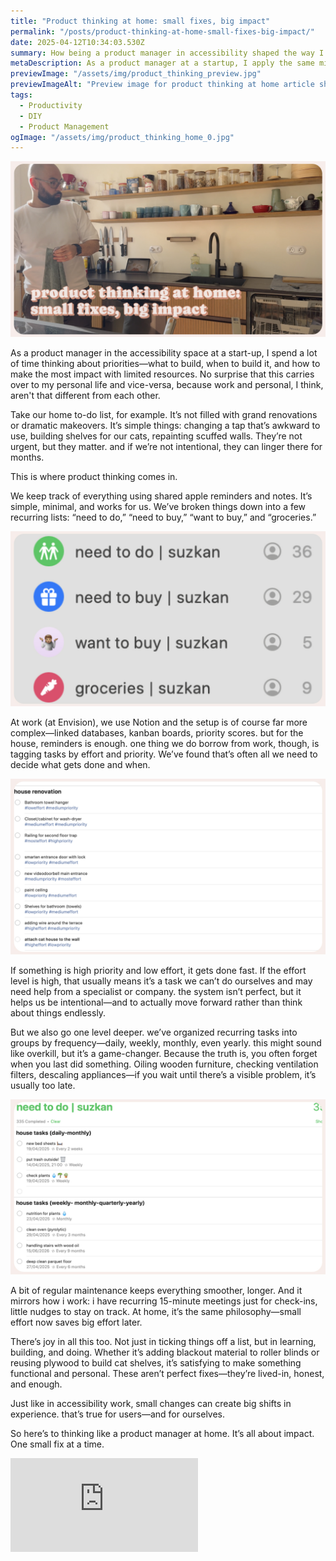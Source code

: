 ```yaml
---
title: "Product thinking at home: small fixes, big impact"
permalink: "/posts/product-thinking-at-home-small-fixes-big-impact/"
date: 2025-04-12T10:34:03.530Z
summary: How being a product manager in accessibility shaped the way I tackle home tasks—using reminders, impact-effort thinking, and regular check-ins to get things done.
metaDescription: As a product manager at a startup, I apply the same mindset to my personal life—using frameworks like RICE, prioritization, and recurring checklists to keep home tasks clear and manageable.
previewImage: "/assets/img/product_thinking_preview.jpg"
previewImageAlt: "Preview image for product thinking at home article showing household task setup"
tags:
  - Productivity
  - DIY
  - Product Management
ogImage: "/assets/img/product_thinking_home_0.jpg"
---
```


![Man in modern kitchen drying dishes; text overlay reads “product thinking at home: small fixes, big impact”](/src/assets/img/product_thinking_home_0.jpg)

As a product manager in the accessibility space at a start-up, I spend a lot of time thinking about priorities—what to build, when to build it, and how to make the most impact with limited resources. No surprise that this carries over to my personal life and vice-versa, because work and personal, I think, aren't that different from each other.

Take our home to-do list, for example. It’s not filled with grand renovations or dramatic makeovers. It’s simple things: changing a tap that’s awkward to use, building shelves for our cats, repainting scuffed walls. They’re not urgent, but they matter. and if we’re not intentional, they can linger there for months.

This is where product thinking comes in.

We keep track of everything using shared apple reminders and notes. It’s simple, minimal, and works for us. We’ve broken things down into a few recurring lists: “need to do,” “need to buy,” “want to buy,” and “groceries.”

![Shared task lists labeled “need to do,” “need to buy,” “want to buy,” and “groceries” with icons](/src/assets/img/product_thinking_home_3.jpg)

At work (at Envision), we use Notion and the setup is of course far more complex—linked databases, kanban boards, priority scores. but for the house, reminders is enough. one thing we do borrow from work, though, is tagging tasks by effort and priority. We’ve found that’s often all we need to decide what gets done and when.

![Checklist of home renovation tasks tagged with effort and priority levels](/src/assets/img/product_thinking_home_2.jpg)

If something is high priority and low effort, it gets done fast. If the effort level is high, that usually means it’s a task we can’t do ourselves and may need help from a specialist or company. the system isn’t perfect, but it helps us be intentional—and to actually move forward rather than think about things endlessly.

But we also go one level deeper. we’ve organized recurring tasks into groups by frequency—daily, weekly, monthly, even yearly. this might sound like overkill, but it’s a game-changer. Because the truth is, you often forget when you last did something. Oiling wooden furniture, checking ventilation filters, descaling appliances—if you wait until there’s a visible problem, it’s usually too late.

![Recurring household to-do list organized by frequency (daily to yearly)](/src/assets/img/product_thinking_home_1.jpg)

A bit of regular maintenance keeps everything smoother, longer. And it mirrors how i work: i have recurring 15-minute meetings just for check-ins, little nudges to stay on track. At home, it’s the same philosophy—small effort now saves big effort later.

There’s joy in all this too. Not just in ticking things off a list, but in learning, building, and doing. Whether it’s adding blackout material to roller blinds or reusing plywood to build cat shelves, it’s satisfying to make something functional and personal. These aren’t perfect fixes—they’re lived-in, honest, and enough.

Just like in accessibility work, small changes can create big shifts in experience. that’s true for users—and for ourselves.

So here’s to thinking like a product manager at home. It’s all about impact. One small fix at a time.

<div class="video-responsive-wrapper">
  <iframe 
    src="https://www.youtube.com/embed/hs0NzBRe7OM?si=GjAwV4dX6fsCslp3" 
    title="Behind the scenes of aeuoeu" 
    frameborder="0" 
    allow="accelerometer; autoplay; clipboard-write; encrypted-media; gyroscope; picture-in-picture; web-share" 
    referrerpolicy="strict-origin-when-cross-origin" 
    allowfullscreen
  ></iframe>
</div>
